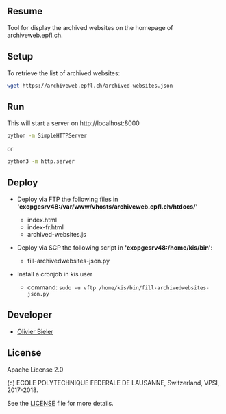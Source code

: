 Resume
------

Tool for display the archived websites on the homepage of archiveweb.epfl.ch.

Setup
-----

To retrieve the list of archived websites:

```bash
wget https://archiveweb.epfl.ch/archived-websites.json
```

Run
---

This will start a server on http://localhost:8000

```bash
python -m SimpleHTTPServer
```

or

```bash
python3 -m http.server
```

Deploy
------

* Deploy via FTP the following files in **'exopgesrv48:/var/www/vhosts/archiveweb.epfl.ch/htdocs/'**
  * index.html
  * index-fr.html
  * archived-websites.js


* Deploy via SCP the following script in **'exopgesrv48:/home/kis/bin'**:
  * fill-archivedwebsites-json.py


* Install a cronjob in kis user
  * command: `sudo -u vftp /home/kis/bin/fill-archivedwebsites-json.py`

Developer
---------
* [Olivier Bieler](https://github.com/obieler)

License
-------

Apache License 2.0

(c) ECOLE POLYTECHNIQUE FEDERALE DE LAUSANNE, Switzerland, VPSI, 2017-2018.

See the [LICENSE](LICENSE) file for more details.
